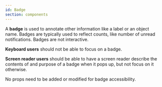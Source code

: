```yaml
---
id: Badge
section: components
---
```


A **badge** is used to annotate other information like a label or an object name. Badges are typically used to reflect counts, like number of unread notifications. Badges are not interactive.

**Keyboard users** should not be able to focus on a badge.

**Screen reader users** should be able to have a screen reader describe the contents of and purpose of a badge when it pops up, but not focus on it otherwise.

No props need to be added or modified for badge accessibility.
